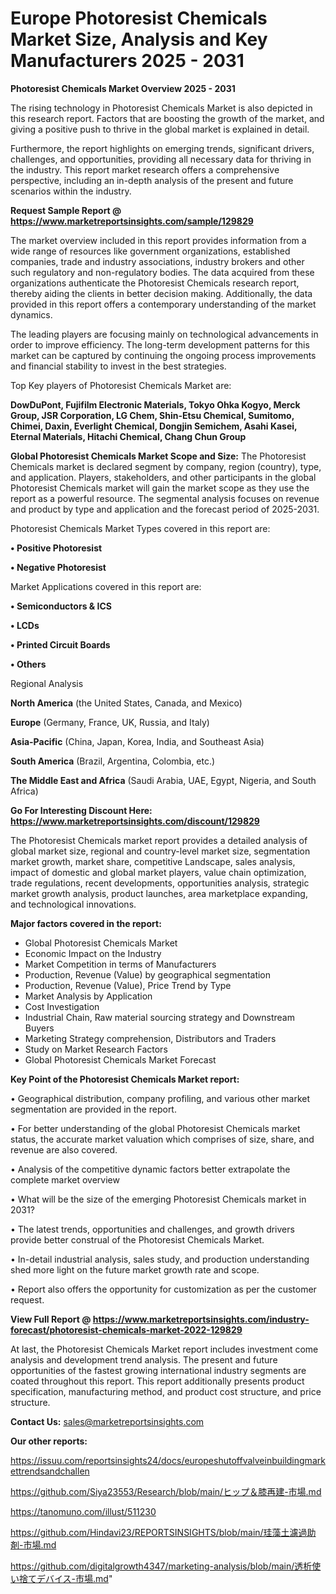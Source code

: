 # Europe Photoresist Chemicals Market Size, Analysis and Key Manufacturers 2025 - 2031

<Strong> Photoresist Chemicals Market Overview 2025 - 2031</strong>

The rising technology in Photoresist Chemicals Market is also depicted in this research report. Factors that are boosting the growth of the market, and giving a positive push to thrive in the global market is explained in detail.

Furthermore, the report highlights on emerging trends, significant drivers, challenges, and opportunities, providing all necessary data for thriving in the industry. This report market research offers a comprehensive perspective, including an in-depth analysis of the present and future scenarios within the industry.

<strong>Request Sample Report @ <a href=https://www.marketreportsinsights.com/sample/129829>https://www.marketreportsinsights.com/sample/129829</a></strong>

The market overview included in this report provides information from a wide range of resources like government organizations, established companies, trade and industry associations, industry brokers and other such regulatory and non-regulatory bodies. The data acquired from these organizations authenticate the Photoresist Chemicals research report, thereby aiding the clients in better decision making. Additionally, the data provided in this report offers a contemporary understanding of the market dynamics.

The leading players are focusing mainly on technological advancements in order to improve efficiency. The long-term development patterns for this market can be captured by continuing the ongoing process improvements and financial stability to invest in the best strategies.

Top Key players of Photoresist Chemicals Market are:

<strong>DowDuPont, Fujifilm Electronic Materials, Tokyo Ohka Kogyo, Merck Group, JSR Corporation, LG Chem, Shin-Etsu Chemical, Sumitomo, Chimei, Daxin, Everlight Chemical, Dongjin Semichem, Asahi Kasei, Eternal Materials, Hitachi Chemical, Chang Chun Group</strong>

<strong><b>Global Photoresist Chemicals Market Scope and Size:</b></strong>
The Photoresist Chemicals market is declared segment by company, region (country), type, and application. Players, stakeholders, and other participants in the global Photoresist Chemicals market will gain the market scope as they use the report as a powerful resource. The segmental analysis focuses on revenue and product by type and application and the forecast period of 2025-2031.

Photoresist Chemicals Market Types covered in this report are:

<strong>• Positive Photoresist

• Negative Photoresist</strong>

Market Applications covered in this report are:

<strong>• Semiconductors & ICS

• LCDs

• Printed Circuit Boards

• Others</strong> 

Regional Analysis

<strong>North America</strong> (the United States, Canada, and Mexico)

<strong>Europe</strong> (Germany, France, UK, Russia, and Italy)

<strong>Asia-Pacific</strong> (China, Japan, Korea, India, and Southeast Asia)

<strong>South America</strong> (Brazil, Argentina, Colombia, etc.)

<strong>The Middle East and Africa</strong> (Saudi Arabia, UAE, Egypt, Nigeria, and South Africa)

<strong>Go For Interesting Discount Here: <a href=https://www.marketreportsinsights.com/discount/129829>https://www.marketreportsinsights.com/discount/129829</a></strong>

The Photoresist Chemicals market report provides a detailed analysis of global market size, regional and country-level market size, segmentation market growth, market share, competitive Landscape, sales analysis, impact of domestic and global market players, value chain optimization, trade regulations, recent developments, opportunities analysis, strategic market growth analysis, product launches, area marketplace expanding, and technological innovations.

<strong><b>Major factors covered in the report:</b></strong>
<ul>
  <li>Global Photoresist Chemicals Market </li>
  <li>Economic Impact on the Industry</li>
  <li>Market Competition in terms of Manufacturers</li>
  <li>Production, Revenue (Value) by geographical segmentation</li>
  <li>Production, Revenue (Value), Price Trend by Type</li>
  <li>Market Analysis by Application</li>
  <li>Cost Investigation</li>
  <li>Industrial Chain, Raw material sourcing strategy and Downstream Buyers</li>
  <li>Marketing Strategy comprehension, Distributors and Traders</li>
  <li>Study on Market Research Factors</li>
  <li>Global Photoresist Chemicals Market Forecast</li>
</ul>

<strong><b>Key Point of the Photoresist Chemicals Market report:</b></strong>

• Geographical distribution, company profiling, and various other market segmentation are provided in the report.

• For better understanding of the global Photoresist Chemicals market status, the accurate market valuation which comprises of size, share, and revenue are also covered.

• Analysis of the competitive dynamic factors better extrapolate the complete market overview

• What will be the size of the emerging Photoresist Chemicals market in 2031?

• The latest trends, opportunities and challenges, and growth drivers provide better construal of the Photoresist Chemicals Market.

• In-detail industrial analysis, sales study, and production understanding shed more light on the future market growth rate and scope.

• Report also offers the opportunity for customization as per the customer request.

<strong><b>View Full Report @ <a href=https://www.marketreportsinsights.com/industry-forecast/photoresist-chemicals-market-2022-129829>https://www.marketreportsinsights.com/industry-forecast/photoresist-chemicals-market-2022-129829</a></b></strong>


At last, the Photoresist Chemicals Market report includes investment come analysis and development trend analysis. The present and future opportunities of the fastest growing international industry segments are coated throughout this report. This report additionally presents product specification, manufacturing method, and product cost structure, and price structure.

<strong>Contact Us:</strong>
sales@marketreportsinsights.com

<strong>Our other reports:</strong>

<a href=https://issuu.com/reportsinsights24/docs/europeshutoffvalveinbuildingmarkettrendsandchallen>https://issuu.com/reportsinsights24/docs/europeshutoffvalveinbuildingmarkettrendsandchallen</a>

<a href=https://github.com/Siya23553/Research/blob/main/ヒップ＆膝再建-市場.md>https://github.com/Siya23553/Research/blob/main/ヒップ＆膝再建-市場.md</a>

<a href=https://tanomuno.com/illust/511230>https://tanomuno.com/illust/511230</a>

<a href=https://github.com/Hindavi23/REPORTSINSIGHTS/blob/main/珪藻土濾過助剤-市場.md>https://github.com/Hindavi23/REPORTSINSIGHTS/blob/main/珪藻土濾過助剤-市場.md</a>

<a href=https://github.com/digitalgrowth4347/marketing-analysis/blob/main/透析使い捨てデバイス-市場.md>https://github.com/digitalgrowth4347/marketing-analysis/blob/main/透析使い捨てデバイス-市場.md</a>"
